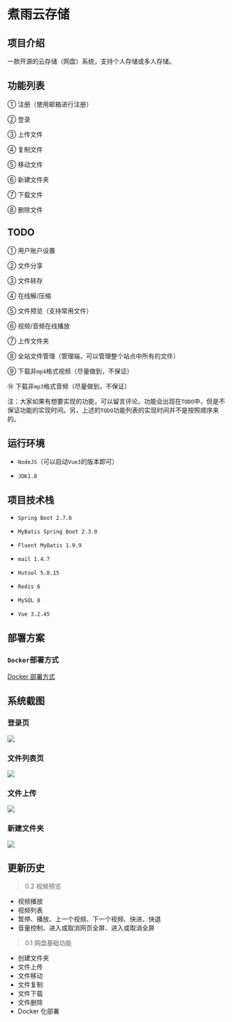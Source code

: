 # 煮雨云存储

## 项目介绍

一款开源的云存储（网盘）系统，支持个人存储或多人存储。

## 功能列表

① 注册（使用邮箱进行注册）

② 登录

③ 上传文件

④ 复制文件

⑤ 移动文件

⑥ 新建文件夹

⑦ 下载文件

⑧ 删除文件

## TODO

① 用户账户设置

② 文件分享

③ 文件转存

④ 在线解/压缩

⑤ 文件预览（支持常用文件）

⑥ 视频/音频在线播放

⑦ 上传文件夹

⑧ 全站文件管理（管理端，可以管理整个站点中所有的文件）

⑨ 下载非`mp4`格式视频（尽量做到，不保证）

⑩ 下载非`mp3`格式音频（尽量做到，不保证）

注：大家如果有想要实现的功能，可以留言评论。功能会出现在`TODO`中，但是不保证功能的实现时间。另，上述的`TODO`功能列表的实现时间并不是按照顺序来的。

## 运行环境

- `NodeJS`（可以启动`Vue3`的版本即可）

- `JDK1.8`

## 项目技术栈

- `Spring Boot 2.7.6`

- `MyBatis Spring Boot 2.3.0`

- `Fluent MyBatis 1.9.9`

- `mail 1.4.7`

- `Hutool 5.8.15`

- `Redis 6`

- `MySQL 8`

- `Vue 3.2.45`

## 部署方案

### `Docker`部署方式

[Docker 部署方式](https://gitee.com/yang_cloud/cloud-storage-disk/blob/master/Docker%E9%83%A8%E7%BD%B2.md)

## 系统截图

### 登录页

![](https://gitee.com/yang_cloud/cloud-storage-disk/raw/master/readme_images/login.png)

### 文件列表页

![](https://gitee.com/yang_cloud/cloud-storage-disk/raw/master/readme_images/file_list.png)

### 文件上传

![](https://gitee.com/yang_cloud/cloud-storage-disk/raw/master/readme_images/upload_file.png)

### 新建文件夹

![](https://gitee.com/yang_cloud/cloud-storage-disk/raw/master/readme_images/mkdir.png)

## 更新历史

> 0.2 视频预览

- 视频播放
- 视频列表
- 暂停、播放、上一个视频、下一个视频、快进、快退
- 音量控制、进入或取消网页全屏、进入或取消全屏

> 0.1 网盘基础功能

- 创建文件夹
- 文件上传
- 文件移动
- 文件复制
- 文件下载
- 文件删除
- Docker 化部署
